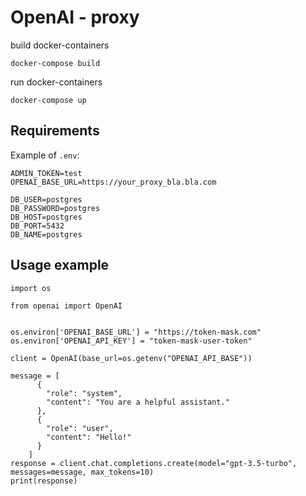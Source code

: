 # OpenAI - proxy 
build docker-containers 
```angular2html
docker-compose build
```
run docker-containers
```angular2html
docker-compose up
```
## Requirements
Example of `.env`:
```angular2html
ADMIN_TOKEN=test
OPENAI_BASE_URL=https://your_proxy_bla.bla.com

DB_USER=postgres
DB_PASSWORD=postgres
DB_HOST=postgres
DB_PORT=5432
DB_NAME=postgres
```

## Usage example
```jupyter
import os

from openai import OpenAI


os.environ['OPENAI_BASE_URL'] = "https://token-mask.com"
os.environ['OPENAI_API_KEY'] = "token-mask-user-token"

client = OpenAI(base_url=os.getenv("OPENAI_API_BASE"))

message = [
      {
        "role": "system",
        "content": "You are a helpful assistant."
      },
      {
        "role": "user",
        "content": "Hello!"
      }
    ]
response = client.chat.completions.create(model="gpt-3.5-turbo", messages=message, max_tokens=10)
print(response)
```
